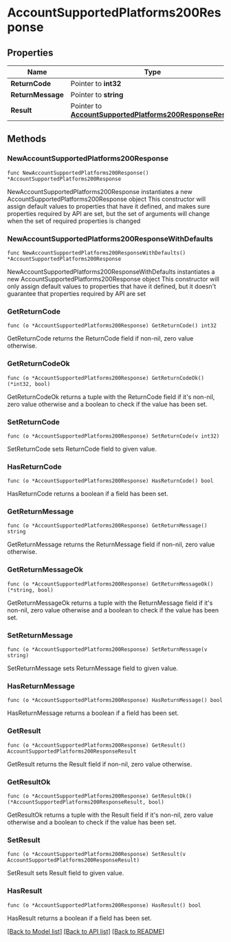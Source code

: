 # AccountSupportedPlatforms200Response

## Properties

Name | Type | Description | Notes
------------ | ------------- | ------------- | -------------
**ReturnCode** | Pointer to **int32** |  | [optional] 
**ReturnMessage** | Pointer to **string** |  | [optional] 
**Result** | Pointer to [**AccountSupportedPlatforms200ResponseResult**](AccountSupportedPlatforms200ResponseResult.md) |  | [optional] 

## Methods

### NewAccountSupportedPlatforms200Response

`func NewAccountSupportedPlatforms200Response() *AccountSupportedPlatforms200Response`

NewAccountSupportedPlatforms200Response instantiates a new AccountSupportedPlatforms200Response object
This constructor will assign default values to properties that have it defined,
and makes sure properties required by API are set, but the set of arguments
will change when the set of required properties is changed

### NewAccountSupportedPlatforms200ResponseWithDefaults

`func NewAccountSupportedPlatforms200ResponseWithDefaults() *AccountSupportedPlatforms200Response`

NewAccountSupportedPlatforms200ResponseWithDefaults instantiates a new AccountSupportedPlatforms200Response object
This constructor will only assign default values to properties that have it defined,
but it doesn't guarantee that properties required by API are set

### GetReturnCode

`func (o *AccountSupportedPlatforms200Response) GetReturnCode() int32`

GetReturnCode returns the ReturnCode field if non-nil, zero value otherwise.

### GetReturnCodeOk

`func (o *AccountSupportedPlatforms200Response) GetReturnCodeOk() (*int32, bool)`

GetReturnCodeOk returns a tuple with the ReturnCode field if it's non-nil, zero value otherwise
and a boolean to check if the value has been set.

### SetReturnCode

`func (o *AccountSupportedPlatforms200Response) SetReturnCode(v int32)`

SetReturnCode sets ReturnCode field to given value.

### HasReturnCode

`func (o *AccountSupportedPlatforms200Response) HasReturnCode() bool`

HasReturnCode returns a boolean if a field has been set.

### GetReturnMessage

`func (o *AccountSupportedPlatforms200Response) GetReturnMessage() string`

GetReturnMessage returns the ReturnMessage field if non-nil, zero value otherwise.

### GetReturnMessageOk

`func (o *AccountSupportedPlatforms200Response) GetReturnMessageOk() (*string, bool)`

GetReturnMessageOk returns a tuple with the ReturnMessage field if it's non-nil, zero value otherwise
and a boolean to check if the value has been set.

### SetReturnMessage

`func (o *AccountSupportedPlatforms200Response) SetReturnMessage(v string)`

SetReturnMessage sets ReturnMessage field to given value.

### HasReturnMessage

`func (o *AccountSupportedPlatforms200Response) HasReturnMessage() bool`

HasReturnMessage returns a boolean if a field has been set.

### GetResult

`func (o *AccountSupportedPlatforms200Response) GetResult() AccountSupportedPlatforms200ResponseResult`

GetResult returns the Result field if non-nil, zero value otherwise.

### GetResultOk

`func (o *AccountSupportedPlatforms200Response) GetResultOk() (*AccountSupportedPlatforms200ResponseResult, bool)`

GetResultOk returns a tuple with the Result field if it's non-nil, zero value otherwise
and a boolean to check if the value has been set.

### SetResult

`func (o *AccountSupportedPlatforms200Response) SetResult(v AccountSupportedPlatforms200ResponseResult)`

SetResult sets Result field to given value.

### HasResult

`func (o *AccountSupportedPlatforms200Response) HasResult() bool`

HasResult returns a boolean if a field has been set.


[[Back to Model list]](../README.md#documentation-for-models) [[Back to API list]](../README.md#documentation-for-api-endpoints) [[Back to README]](../README.md)


